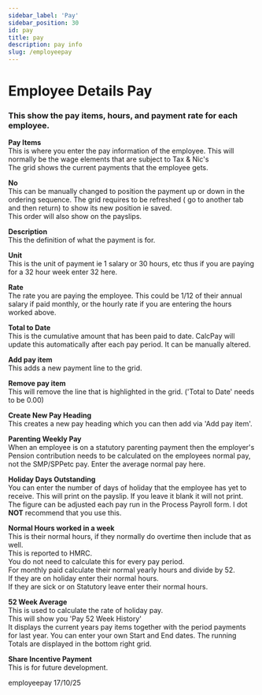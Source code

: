 ```yaml
---
sidebar_label: 'Pay'
sidebar_position: 30
id: pay
title: pay
description: pay info
slug: /employeepay
---
```


# Employee Details Pay

### This show the pay items, hours, and payment rate for each employee.

**Pay Items**  
This is where you enter the pay information of the employee. This will normally be the wage elements that are subject to
Tax & Nic's  
The grid shows the current payments that the employee gets.

**No**  
This can be manually changed to position the payment up or down in the ordering sequence. The grid requires to be refreshed ( go to another tab and then return) to show its new position ie saved.  
This order will also show on the payslips.

**Description**  
This the definition of what the payment is for.

**Unit**  
This is the unit of payment ie 1 salary or 30 hours, etc thus if you are paying for a 32 hour week enter 32 here.

**Rate**  
The rate you are paying the employee.
This could be 1/12 of their annual salary if paid monthly, or the hourly rate if you are entering the hours worked above.

**Total to Date**  
This is the cumulative amount that has been paid to date. CalcPay will update this automatically after each pay period.
It can be manually altered.

**Add pay item**  
This adds a new payment line to the grid.

**Remove pay item**  
This will remove the line that is highlighted in the grid. ('Total to Date' needs to be 0.00)

**Create New Pay Heading**  
This creates a new pay heading which you can then add via 'Add pay item'.

**Parenting Weekly Pay**  
When an employee is on a statutory parenting payment then the employer's Pension contribution needs to be calculated on the employees normal pay, not the SMP/SPPetc pay. Enter the average normal pay here.

**Holiday Days Outstanding**  
You can enter the number of days of holiday that the employee has yet to receive. This will print on the payslip. If you leave it blank it will not print. The figure can be adjusted each pay run in the Process Payroll form. I dot **NOT** recommend that you use this.

**Normal Hours worked in a week**  
This is their normal hours, if they normally do overtime then include that as well.  
This is reported to HMRC.  
You do not need to calculate this for every pay period.  
For monthly paid calculate their normal yearly hours and divide by 52.  
If they are on holiday enter their normal hours.  
If they are sick or on Statutory leave enter their normal hours.

**52 Week Average**  
This is used to calculate the rate of holiday pay.  
This will show you 'Pay 52 Week History'  
It displays the current years pay items together with the period payments for last year. You can enter your own Start and End dates. The running Totals are displayed in the bottom right grid.

**Share Incentive Payment**  
This is for future development.



employeepay 17/10/25